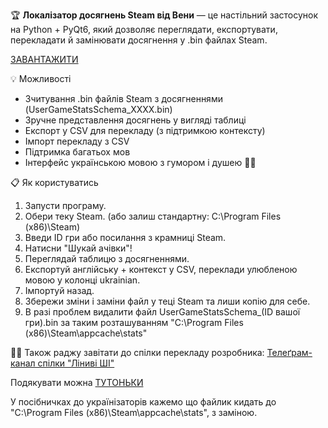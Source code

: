 🏆 <b>Локалізатор досягнень Steam від Вени</b> — це настільний застосунок на Python + PyQt6, який дозволяє переглядати, експортувати, перекладати й замінювати досягнення у .bin файлах Steam.

<a href="https://github.com/PanVena/SteamAchievementLocalizer/releases/download/Lokalizator_Vena_v3/Lokalizator_vid_Veny.exe">  ЗАВАНТАЖИТИ </a>

💡 Можливості
 - Зчитування .bin файлів Steam з досягненнями (UserGameStatsSchema_XXXX.bin)  
 - Зручне представлення досягнень у вигляді таблиці
 - Експорт у CSV для перекладу (з підтримкою контексту)  
 - Імпорт перекладу з CSV  
 - Підтримка багатьох мов 
 - Інтерфейс українською мовою з гумором і душею 💙💛


📋 Як користуватись
 
  1) Запусти програму.  
  2) Обери теку Steam. (або залиш стандартну: C:\Program Files (x86)\Steam)  
  3) Введи ID гри або посилання з крамниці Steam.  
  4) Натисни "Шукай ачівки"!  
  5) Переглядай таблицю з досягненнями. 
  6) Експортуй англійську + контекст у CSV, переклади улюбленою мовою у колонці ukrainian.  
  7) Імпортуй назад. 
  8) Збережи зміни і заміни файл у теці Steam та лиши копію для себе.
  9) В разі проблем видалити файл UserGameStatsSchema_(ID вашої гри).bin за таким розташуванням "C:\Program Files (x86)\Steam\appcache\stats\"

👩‍💻 Також раджу завітати до спілки перекладу розробника:  <a href="https://t.me/linyvi_sh_ji">  Телеґрам-канал спілки "Ліниві ШІ"</a>

Подякувати можна <a href="https://send.monobank.ua/jar/47ipoRVJAk">  ТУТОНЬКИ </a>
 

У посібничках до українізаторів кажемо що файлик кидать до "C:\Program Files (x86)\Steam\appcache\stats\", з заміною.
